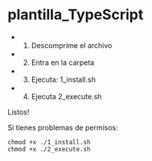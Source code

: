 # plantilla_TypeScript

* 1) Descomprime el archivo
* 2) Entra en la carpeta
* 3) Ejecuta: 1_install.sh
* 4) Ejecuta 2_execute.sh

Listos!


Si tienes problemas de permisos:

    chmod +x ./1_install.sh
    chmod +x ./2_execute.sh
